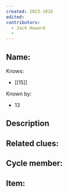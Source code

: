 ```yaml
---
created: 2023-1016
edited:
contributors:
  - Jack Howard
  - 
---
```


Name:
- 

Knows:
- [[15]]

Known by:
- 13

Description
- 

Related clues:
- 
Cycle member:
- 
Item:
- 




